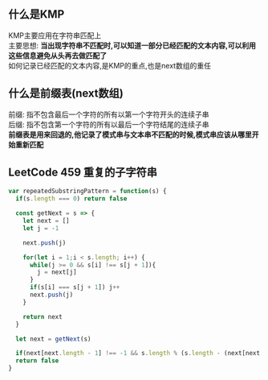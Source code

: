 ## 什么是KMP
KMP主要应用在字符串匹配上  
主要思想: **当出现字符串不匹配时,可以知道一部分已经匹配的文本内容,可以利用这些信息避免从头再去做匹配了**  
如何记录已经匹配的文本内容,是KMP的重点,也是next数组的重任
## 什么是前缀表(next数组)
前缀: 指不包含最后一个字符的所有以第一个字符开头的连续子串  
后缀: 指不包含第一个字符的所有以最后一个字符结尾的连续子串  
**前缀表是用来回退的,他记录了模式串与文本串不匹配的时候,模式串应该从哪里开始重新匹配**

## LeetCode 459 重复的子字符串
```js
var repeatedSubstringPattern = function(s) {
  if(s.length === 0) return false

  const getNext = s => {
    let next = []
    let j = -1

    next.push(j)

    for(let i = 1;i < s.length; i++) {
      while(j >= 0 && s[i] !== s[j + 1]){
        j = next[j]
      }
      if(s[i] === s[j + 1]) j++
      next.push(j)
    }

    return next
  } 

  let next = getNext(s)

  if(next[next.length - 1] !== -1 && s.length % (s.length - (next[next.length - 1] + 1)) === 0) return true
  return false
}
```